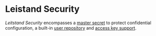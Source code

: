 # Leistand Security

_Leitstand Security_ encompasses a [master secret](./leitstand-crypto/README.md) to protect confidential configuration, a built-in [user repository](./leitstand-users/README.md) and [access key support](./leitstand-accesskeys/README.md).